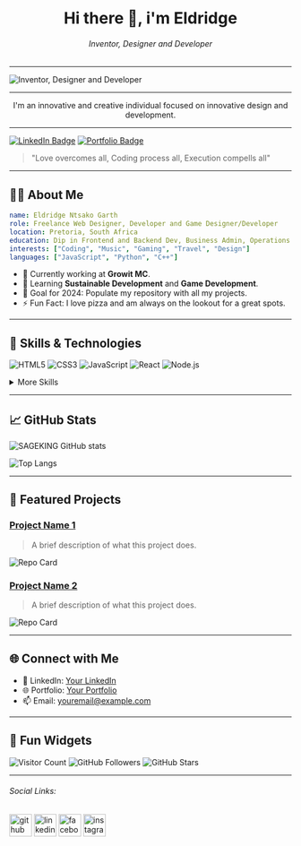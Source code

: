 <h1 align="center">  Hi there 👋, i'm Eldridge</h1>

<h6 align="center"> Inventor, Designer and Developer</h6>
<hr>
<p align="center">
  
![Inventor, Designer and Developer](https://pbs.twimg.com/profile_banners/1400257876107661313/1718874245/1500x500)
</p>
<hr>
<p align="center">I'm an innovative and creative individual focused on innovative design and development.</p>
<hr align="center">

[![LinkedIn Badge](https://img.shields.io/badge/-LinkedIn-blue?style=flat&logo=linkedin&logoColor=white&link=https://linkedin.com/in/yourprofile)](https://linkedin.com/in/eldridge-baloyi-90ba54218/) [![Portfolio Badge](https://img.shields.io/badge/-Portfolio-red?style=flat&logo=portfolio&logoColor=white&link=https://yourportfolio.com)](https://yourportfolio.com)

> "Love overcomes all, Coding process all, Execution compells all"

---

## 🧑‍💻 About Me

```yaml
name: Eldridge Ntsako Garth
role: Freelance Web Designer, Developer and Game Designer/Developer
location: Pretoria, South Africa
education: Dip in Frontend and Backend Dev, Business Admin, Operations Management, Digital Marketing
interests: ["Coding", "Music", "Gaming", "Travel", "Design"]
languages: ["JavaScript", "Python", "C++"]
```

- 💼 Currently working at **Growit MC**.
- 🌱 Learning **Sustainable Development** and **Game Development**.
- 🎯 Goal for 2024: Populate my repository with all my projects.
- ⚡ Fun Fact: I love pizza and am always on the lookout for a great spots.

---

## 🚀 Skills & Technologies

![HTML5](https://img.shields.io/badge/HTML5-%23E34F26.svg?style=flat&logo=html5&logoColor=white)
![CSS3](https://img.shields.io/badge/CSS3-%231572B6.svg?style=flat&logo=css3&logoColor=white)
![JavaScript](https://img.shields.io/badge/JavaScript-%23F7DF1E.svg?style=flat&logo=javascript&logoColor=black)
![React](https://img.shields.io/badge/React-%2320232a.svg?style=flat&logo=react&logoColor=%2361DAFB)
![Node.js](https://img.shields.io/badge/Node.js-%2343853D.svg?style=flat&logo=node-dot-js&logoColor=white)

<details>
  <summary>More Skills</summary>
  <ul>
    <li>Backend: Node.js, Express, Django</li>
    <li>Database: MongoDB, PostgreSQL</li>
    <li>Version Control: Git, GitHub</li>
    <li>Learning DevOps: Docker, Kubernetes</li>
  </ul>
  - 🌱 Graduated data science, Front-end and back-end development and Digital Marketing from Digital Africa/Talent4startups. 
  
  - 💬 Experience in: HTML5, CSS, REACT, MYSQL, PowerBI, Excel, SQL, Canva, Figma, Adobe XD, Adobe Illustrator, Unreal Engine 5, Sketchup, Blender, Marvelous Designer
  - 📫 Contact me:  Ntsako.sapphire@gmail.com or Whatsapp - 0610790253
  - ⚡ Quick fact: I love space, movies, gaming and physical training(Gym - Hiking - Boxing - Qigong).
    
  <p>PHP / REACT / JS / HTML / CSS / SEO / ADOBE XD / FIGMA / CANVA / DREAMWEAVER / BLENDER / ADOBE ILLUSTRATOR / UNREAL-ENGINE / SKETCHUP / GAEA / VRAY / LUMION / CLICKUP / GOOGLE WORKSPACE / NOTION  </p>
</details>

---

## 📈 GitHub Stats

<p align="center">
 
  ![SAGEKING GitHub stats](https://github-readme-stats.vercel.app/api?username=SAGEKING23&show_icons=true&theme=transparent)

  ![Top Langs](https://github-readme-stats.vercel.app/api/top-langs/?username=SAGEKING23&show_icons=true&theme=transparent)
  

</p>

---

## 💼 Featured Projects

### [Project Name 1](https://github.com/yourusername/projectname)
> A brief description of what this project does.

![Repo Card](https://github-readme-stats.vercel.app/api/pin/?username=yourusername&repo=projectname&theme=radical)

### [Project Name 2](https://github.com/yourusername/projectname2)
> A brief description of what this project does.

![Repo Card](https://github-readme-stats.vercel.app/api/pin/?username=yourusername&repo=projectname2&theme=radical)

---

## 🌐 Connect with Me

- 💬 LinkedIn: [Your LinkedIn](https://www.linkedin.com/in/yourusername/)
- 🌐 Portfolio: [Your Portfolio](https://yourportfolio.com)
- 📫 Email: [youremail@example.com](mailto:youremail@example.com)

---

## 🎨 Fun Widgets

![Visitor Count](https://visitor-badge.glitch.me/badge?page_id=yourusername.visitor-badge)
![GitHub Followers](https://img.shields.io/github/followers/yourusername?label=Follow&style=social)
![GitHub Stars](https://img.shields.io/github/stars/yourusername?label=Stars&style=social)

---

<h6>Social Links:</h6>

[<img src='https://cdn.jsdelivr.net/npm/simple-icons@3.0.1/icons/github.svg' alt='github' height='40'>](https://github.com/SAGEKING23)  [<img src='https://cdn.jsdelivr.net/npm/simple-icons@3.0.1/icons/linkedin.svg' alt='linkedin' height='40'>](https://www.linkedin.com/in/eldridge-baloyi-90ba54218/)  [<img src='https://cdn.jsdelivr.net/npm/simple-icons@3.0.1/icons/facebook.svg' alt='facebook' height='40'>](https://www.facebook.com/sageking.jin)
[<img src='https://cdn.jsdelivr.net/npm/simple-icons@3.0.1/icons/instagram.svg' alt='instagram' height='40'>](https://www.instagram.com/sage_king_jin/)  

